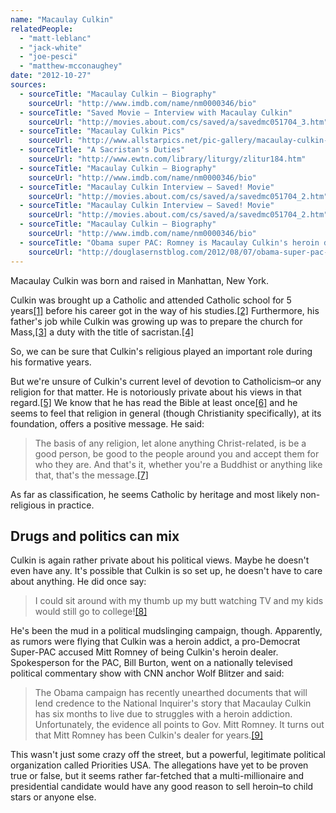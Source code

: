 ```yaml
---
name: "Macaulay Culkin"
relatedPeople:
  - "matt-leblanc"
  - "jack-white"
  - "joe-pesci"
  - "matthew-mcconaughey"
date: "2012-10-27"
sources:
  - sourceTitle: "Macaulay Culkin – Biography"
    sourceUrl: "http://www.imdb.com/name/nm0000346/bio"
  - sourceTitle: "Saved Movie – Interview with Macaulay Culkin"
    sourceUrl: "http://movies.about.com/cs/saved/a/savedmc051704_3.htm"
  - sourceTitle: "Macaulay Culkin Pics"
    sourceUrl: "http://www.allstarpics.net/pic-gallery/macaulay-culkin-pics.htm"
  - sourceTitle: "A Sacristan's Duties"
    sourceUrl: "http://www.ewtn.com/library/liturgy/zlitur184.htm"
  - sourceTitle: "Macaulay Culkin – Biography"
    sourceUrl: "http://www.imdb.com/name/nm0000346/bio"
  - sourceTitle: "Macaulay Culkin Interview – Saved! Movie"
    sourceUrl: "http://movies.about.com/cs/saved/a/savedmc051704_2.htm"
  - sourceTitle: "Macaulay Culkin Interview – Saved! Movie"
    sourceUrl: "http://movies.about.com/cs/saved/a/savedmc051704_2.htm"
  - sourceTitle: "Macaulay Culkin – Biography"
    sourceUrl: "http://www.imdb.com/name/nm0000346/bio"
  - sourceTitle: "Obama super PAC: Romney is Macaulay Culkin's heroin dealer."
    sourceUrl: "http://douglasernstblog.com/2012/08/07/obama-super-pac-romney-is-macaulay-culkins-heroin-dealer/"
---
```


Macaulay Culkin was born and raised in Manhattan, New York.

Culkin was brought up a Catholic and attended Catholic school for 5 years<a class="source-citation" href="http://www.imdb.com/name/nm0000346/bio" title="Macaulay Culkin – Biography">[1]</a> before his career got in the way of his studies.<a class="source-citation" href="http://movies.about.com/cs/saved/a/savedmc051704_3.htm" title="Saved Movie – Interview with Macaulay Culkin">[2]</a> Furthermore, his father's job while Culkin was growing up was to prepare the church for Mass,<a class="source-citation" href="http://www.allstarpics.net/pic-gallery/macaulay-culkin-pics.htm" title="Macaulay Culkin Pics">[3]</a> a duty with the title of sacristan.<a class="source-citation" href="http://www.ewtn.com/library/liturgy/zlitur184.htm" title="A Sacristan&apos;s Duties">[4]</a>

So, we can be sure that Culkin's religious played an important role during his formative years.

But we're unsure of Culkin's current level of devotion to Catholicism–or any religion for that matter. He is notoriously private about his views in that regard.<a class="source-citation" href="http://www.imdb.com/name/nm0000346/bio" title="Macaulay Culkin – Biography">[5]</a> We know that he has read the Bible at least once<a class="source-citation" href="http://movies.about.com/cs/saved/a/savedmc051704_2.htm" title="Macaulay Culkin Interview – Saved! Movie">[6]</a> and he seems to feel that religion in general (though Christianity specifically), at its foundation, offers a positive message. He said:

>The basis of any religion, let alone anything Christ-related, is be a good person, be good to the people around you and accept them for who they are. And that's it, whether you're a Buddhist or anything like that, that's the message.<a class="source-citation" href="http://movies.about.com/cs/saved/a/savedmc051704_2.htm" title="Macaulay Culkin Interview – Saved! Movie">[7]</a>

As far as classification, he seems Catholic by heritage and most likely non-religious in practice.


## Drugs and politics can mix

Culkin is again rather private about his political views. Maybe he doesn't even have any. It's possible that Culkin is so set up, he doesn't have to care about anything. He did once say:

>I could sit around with my thumb up my butt watching TV and my kids would still go to college!<a class="source-citation" href="http://www.imdb.com/name/nm0000346/bio" title="Macaulay Culkin – Biography">[8]</a>

He's been the mud in a political mudslinging campaign, though. Apparently, as rumors were flying that Culkin was a heroin addict, a pro-Democrat Super-PAC accused Mitt Romney of being Culkin's heroin dealer. Spokesperson for the PAC, Bill Burton, went on a nationally televised political commentary show with CNN anchor Wolf Blitzer and said:

>The Obama campaign has recently unearthed documents that will lend credence to the National Inquirer's story that Macaulay Culkin has six months to live due to struggles with a heroin addiction. Unfortunately, the evidence all points to Gov. Mitt Romney. It turns out that Mitt Romney has been Culkin's dealer for years.<a class="source-citation" href="http://douglasernstblog.com/2012/08/07/obama-super-pac-romney-is-macaulay-culkins-heroin-dealer/" title="Obama super PAC: Romney is Macaulay Culkin&apos;s heroin dealer.">[9]</a>

This wasn't just some crazy off the street, but a powerful, legitimate political organization called Priorities USA. The allegations have yet to be proven true or false, but it seems rather far-fetched that a multi-millionaire and presidential candidate would have any good reason to sell heroin–to child stars or anyone else.